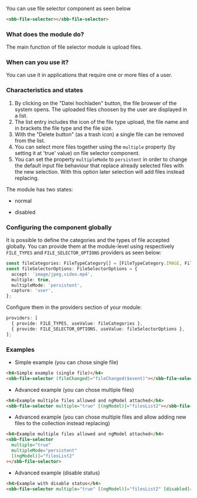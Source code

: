 You can use file selector component as seen below

```html
<sbb-file-selector></sbb-file-selector>
```

### What does the module do?

The main function of file selector module is upload files.

### When can you use it?

You can use it in applications that require one or more files of a user.

### Characteristics and states

1. By clicking on the "Datei hochladen" button, the file browser of the system opens.
   The uploaded files choosen by the user are displayed in a list.
2. The list entry includes the icon of the file type upload, the file name and in brackets
   the file type and the file size.
3. With the "Delete button" (as a trash icon) a single file can be removed from the list.
4. You can select more files together using the `multiple` property (by setting it at 'true' value)
   on file selector component.
5. You can set the property `multipleMode` to `persistent` in order to change the default
   input file behaviour that replace already selected files with the new selection. With
   this option later selection will add files instead replacing.

The module has two states:

- normal

- disabled

### Configuring the component globally

It is possible to define the categories and the types of file accepted globally.
You can provide them at the module-level using respectively `FILE_TYPES` and
`FILE_SELECTOR_OPTIONS` providers as seen below:

```ts
const fileCategories: FileTypeCategory[] = [FileTypeCategory.IMAGE, FileTypeCategory.VIDEO];
const fileSelectorOptions: FileSelectorOptions = {
  accept: 'image/jpeg,video.mp4',
  multiple: true,
  multipleMode: 'persistent',
  capture: 'user',
};
```

Configure them in the providers section of your module:

```ts
providers: [
  { provide: FILE_TYPES, useValue: fileCategories },
  { provide: FILE_SELECTOR_OPTIONS, useValue: fileSelectorOptions },
];
```

### Examples

- Simple example (you can chose single file)

```html
<h4>Simple example (single file)</h4>
<sbb-file-selector (fileChanged)="fileChanged($event)"></sbb-file-selector>
```

- Advanced example (you can chose multiple files)

```html
<h4>Example multiple files allowed and ngModel attached</h4>
<sbb-file-selector multiple="true" [(ngModel)]="filesList2"></sbb-file-selector>
```

- Advanced example (you can chose multiple files and allow adding new files to the collection instead replacing)

```html
<h4>Example multiple files allowed and ngModel attached</h4>
<sbb-file-selector
  multiple="true"
  multipleMode="persistent"
  [(ngModel)]="filesList2"
></sbb-file-selector>
```

- Advanced example (disable status)

```html
<h4>Example with disable status</h4>
<sbb-file-selector multiple="true" [(ngModel)]="filesList2" [disabled]="true"></sbb-file-selector>
```
